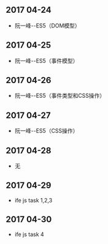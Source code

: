 ## 2017 04-24
* 阮一峰--ES5（DOM模型）

## 2017 04-25
* 阮一峰--ES5（事件模型）

## 2017 04-26
* 阮一峰--ES5（事件类型和CSS操作）

## 2017 04-27
* 阮一峰--ES5（CSS操作）

## 2017 04-28
* 无

## 2017 04-29
* ife js task 1,2,3

## 2017 04-30
* ife js task 4

